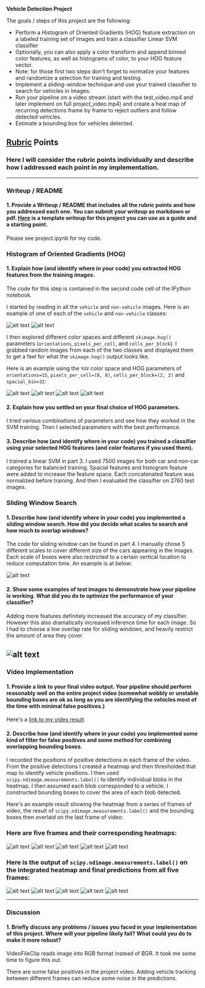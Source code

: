 **Vehicle Detection Project**

The goals / steps of this project are the following:

* Perform a Histogram of Oriented Gradients (HOG) feature extraction on a labeled training set of images and train a classifier Linear SVM classifier
* Optionally, you can also apply a color transform and append binned color features, as well as histograms of color, to your HOG feature vector.
* Note: for those first two steps don't forget to normalize your features and randomize a selection for training and testing.
* Implement a sliding-window technique and use your trained classifier to search for vehicles in images.
* Run your pipeline on a video stream (start with the test_video.mp4 and later implement on full project_video.mp4) and create a heat map of recurring detections frame by frame to reject outliers and follow detected vehicles.
* Estimate a bounding box for vehicles detected.

[//]: # (Image References)
[hog_feature]: ./examples/hog.jpg
[feature1]: ./examples/feature1.jpg
[feature2]: ./examples/feature2.jpg
[feature3]: ./examples/feature3.jpg
[sliding_windows]: ./examples/sliding_windows.jpg
[image1]: ./examples/car_not_car.png
[image2]: ./examples/HOG_example.jpg
[image3]: ./examples/sliding_windows.jpg
[image4]: ./examples/sliding_window.jpg
[image5]: ./examples/bboxes_and_heat.png
[image6]: ./examples/labels_map.png
[image7]: ./examples/output_bboxes.png
[video1]: ./project_video.mp4
[result]: ./examples/result.png
[result0]: ./examples/result_0.jpg
[result1]: ./examples/result_1.jpg
[result2]: ./examples/result_2.jpg
[result3]: ./examples/result_3.jpg
[result4]: ./examples/result_4.jpg
[final_result0]: ./examples/final_result_0.jpg
[final_result1]: ./examples/final_result_1.jpg
[final_result2]: ./examples/final_result_2.jpg
[final_result3]: ./examples/final_result_3.jpg
[final_result4]: ./examples/final_result_4.jpg
[car]: ./examples/image0000.png
[non-car]: ./examples/extra1.png
## [Rubric](https://review.udacity.com/#!/rubrics/513/view) Points
### Here I will consider the rubric points individually and describe how I addressed each point in my implementation.  

---
### Writeup / README

#### 1. Provide a Writeup / README that includes all the rubric points and how you addressed each one.  You can submit your writeup as markdown or pdf.  [Here](https://github.com/udacity/CarND-Vehicle-Detection/blob/master/writeup_template.md) is a template writeup for this project you can use as a guide and a starting point.  

Please see project.ipynb for my code. 

### Histogram of Oriented Gradients (HOG)

#### 1. Explain how (and identify where in your code) you extracted HOG features from the training images.

The code for this step is contained in the second code cell of the IPython notebook.  

I started by reading in all the `vehicle` and `non-vehicle` images.  Here is an example of one of each of the `vehicle` and `non-vehicle` classes:

![alt text][car]
![alt text][non-car]

I then explored different color spaces and different `skimage.hog()` parameters (`orientations`, `pixels_per_cell`, and `cells_per_block`).  I grabbed random images from each of the two classes and displayed them to get a feel for what the `skimage.hog()` output looks like.

Here is an example using the `YUV` color space and HOG parameters of `orientations=15`, `pixels_per_cell=(8, 8)`, `cells_per_block=(2, 2)` and `spacial_bin=32`:

![alt text][hog_feature]
![alt text][feature1]
![alt text][feature2]
![alt text][feature3]
#### 2. Explain how you settled on your final choice of HOG parameters.

I tried various combinations of parameters and see how they worked in the SVM training. Then I selected parameters with the best performance.

#### 3. Describe how (and identify where in your code) you trained a classifier using your selected HOG features (and color features if you used them).

I trained a linear SVM in part 3. I used 7500 images for both car and non-car categories for balanced training. Spacial features and histogram feature were added to increase the feature space. Each concatenated feature was normalized before training. And then I evaluated the classifier on 2760 test images.

### Sliding Window Search

#### 1. Describe how (and identify where in your code) you implemented a sliding window search.  How did you decide what scales to search and how much to overlap windows?

The code for sliding window can be found in part 4. I manually chose 5 different scales to cover different size of the cars appearing in the images. Each scale of boxes were also restricted to a certain vertical location to reduce computation time.  An example is at below:

![alt text][sliding_windows]

#### 2. Show some examples of test images to demonstrate how your pipeline is working.  What did you do to optimize the performance of your classifier?

Adding more features definitely increased the accuracy of my classifier. However this also dramatically increased inference time for each image. So I had to choose a low overlap rate for sliding windows, and heavily restrict the amount of area they cover.

![alt text][result]
---

### Video Implementation

#### 1. Provide a link to your final video output.  Your pipeline should perform reasonably well on the entire project video (somewhat wobbly or unstable bounding boxes are ok as long as you are identifying the vehicles most of the time with minimal false positives.)
Here's a [link to my video result](./project_video.mp4)


#### 2. Describe how (and identify where in your code) you implemented some kind of filter for false positives and some method for combining overlapping bounding boxes.

I recorded the positions of positive detections in each frame of the video.  From the positive detections I created a heatmap and then thresholded that map to identify vehicle positions.  I then used `scipy.ndimage.measurements.label()` to identify individual blobs in the heatmap.  I then assumed each blob corresponded to a vehicle.  I constructed bounding boxes to cover the area of each blob detected.  

Here's an example result showing the heatmap from a series of frames of video, the result of `scipy.ndimage.measurements.label()` and the bounding boxes then overlaid on the last frame of video:

### Here are five frames and their corresponding heatmaps:

![alt text][result0]
![alt text][result1]
![alt text][result2]
![alt text][result3]
![alt text][result4]

### Here is the output of `scipy.ndimage.measurements.label()` on the integrated heatmap and final predictions from all five frames:
![alt text][final_result0]
![alt text][final_result1]
![alt text][final_result2]
![alt text][final_result3]
![alt text][final_result4]

---

### Discussion

#### 1. Briefly discuss any problems / issues you faced in your implementation of this project.  Where will your pipeline likely fail?  What could you do to make it more robust?

VideoFileClip reads image into RGB format instead of BGR. It took me some time to figure this out.

There are some false positives in the project video. Adding vehicle tracking between different frames can reduce some noise in the predictions.
